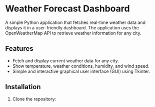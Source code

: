 # Weather Forecast Dashboard

A simple Python application that fetches real-time weather data and displays it in a user-friendly dashboard. The application uses the OpenWeatherMap API to retrieve weather information for any city.

## Features
- Fetch and display current weather data for any city.
- Show temperature, weather conditions, humidity, and wind speed.
- Simple and interactive graphical user interface (GUI) using Tkinter.

## Installation
1. Clone the repository:
